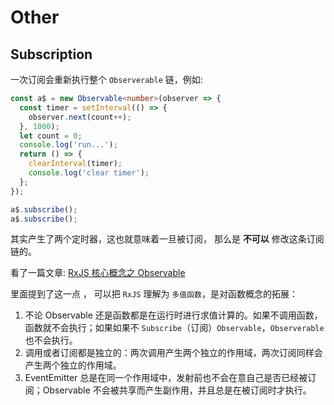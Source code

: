 # Other

## Subscription

一次订阅会重新执行整个 `Observerable` 链，例如:

```typescript
const a$ = new Observable<number>(observer => {
  const timer = setInterval(() => {
    observer.next(count++);
  }, 1000);
  let count = 0;
  console.log('run...');
  return () => {
    clearInterval(timer);
    console.log('clear timer');
  };
});

a$.subscribe();
a$.subscribe();
```

其实产生了两个定时器，这也就意味着一旦被订阅， 那么是 **不可以** 修改这条订阅链的。

看了一篇文章: [RxJS 核心概念之 Observable](https://segmentfault.com/a/1190000005051034)

里面提到了这一点 ， 可以把 `RxJS` 理解为 `多值函数`，是对函数概念的拓展：

1. 不论 Observable 还是函数都是在运行时进行求值计算的。如果不调用函数，函数就不会执行；如果如果不 `Subscribe`（订阅）`Observable`，`Observerable` 也不会执行。
2. 调用或者订阅都是独立的：两次调用产生两个独立的作用域，两次订阅同样会产生两个独立的作用域。
3. EventEmitter 总是在同一个作用域中，发射前也不会在意自己是否已经被订阅；Observable 不会被共享而产生副作用，并且总是在被订阅时才执行。
